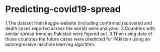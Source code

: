 # Predicting-covid19-spread
1.The dataset from kaggle website (including confirmed,recovered and death cases reported across the world) were analyzed.
2.Countries with similar spread trend as Pakistan were figured out.
3.Then using data of those countries the future cases were predicted for PAkistan using an autoregressive machine learning algorithm.
